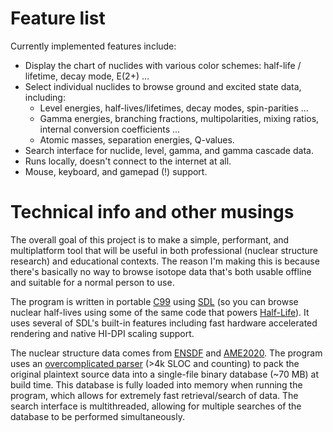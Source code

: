# Feature list

Currently implemented features include:

- Display the chart of nuclides with various color schemes: half-life / lifetime, decay mode, E(2+) ...
- Select individual nuclides to browse ground and excited state data, including:
  - Level energies, half-lives/lifetimes, decay modes, spin-parities ...
  - Gamma energies, branching fractions, multipolarities, mixing ratios, internal conversion coefficients ...
  - Atomic masses, separation energies, Q-values.
- Search interface for nuclide, level, gamma, and gamma cascade data.
- Runs locally, doesn't connect to the internet at all.
- Mouse, keyboard, and gamepad (!) support.

# Technical info and other musings

The overall goal of this project is to make a simple, performant, and multiplatform tool that will be useful in both professional (nuclear structure research) and educational contexts. The reason I'm making this is because there's basically no way to browse isotope data that's both usable offline and suitable for a normal person to use.

The program is written in portable [C99](https://en.wikipedia.org/wiki/C99) using [SDL](https://github.com/libsdl-org/SDL) (so you can browse nuclear half-lives using some of the same code that powers [Half-Life](https://www.pcgamingwiki.com/wiki/Half-Life#Middleware)). It uses several of SDL's built-in features including fast hardware accelerated rendering and native HI-DPI scaling support.

The nuclear structure data comes from [ENSDF](https://www.nndc.bnl.gov/ensdfarchivals/) and [AME2020](https://amdc.impcas.ac.cn/web/masseval.html). The program uses an [overcomplicated parser](../data_processor/proc_data_parser.c) (>4k SLOC and counting) to pack the original plaintext source data into a single-file binary database (~70 MB) at build time. This database is fully loaded into memory when running the program, which allows for extremely fast retrieval/search of data. The search interface is multithreaded, allowing for multiple searches of the database to be performed simultaneously.